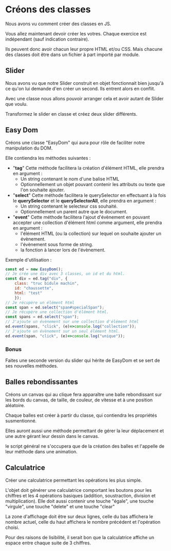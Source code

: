 # Créons des classes #

Nous avons vu comment créer des classes en JS.

Vous allez maintenant devoir créer les votres.
Chaque exercice est indépendant (sauf indication contraire).

Ils peuvent donc avoir chacun leur propre HTML et/ou CSS.
Mais chacune des classes doit être dans un fichier à part importé par module.

## Slider ##

Nous avons vu que notre Slider construit en objet fonctionnait bien jusqu'à ce qu'on lui demande d'en créer un second. Ils entrent alors en conflit.

Avec une classe nous allons pouvoir arranger cela et avoir autant de Slider que voulu.

Transformez le slider en classe et créez deux slider différents.

## Easy Dom ##

Créons une classe "EasyDom" qui aura pour rôle de faciliter notre manipulation du DOM.

Elle contiendra les méthodes suivantes :

- "**tag**" Cette méthode facilitera la création d'élément HTML, elle prendra en argument :
  - Un string contenant le nom d'une balise HTML
  - Optionnellement un objet pouvant contenir les attributs ou texte que l'on souhaite ajouter.
- "**select**" Cette méthode facilitera le querySelector en effectuant à la fois le **querySelector** et le **querySelectorAll**, elle prendra en argument :
  - Un string contenant le selecteur css souhaité.
  - Optionnellement un parent autre que le document.
- "**event**" Cette méthode facilitera l'ajout d'évènement en pouvant accepter une collection d'élément html comme argument, elle prendra en argument :
  - l'élément HTML (ou la collection) sur lequel on souhaite ajouter un évènement.
  - l'évènement sous forme de string.
  - la fonction à lancer lors de l'évènement.

Exemple d'utilisation :

```javascript
const ed = new EasyDom(); 
// Je crée une div avec 3 classes, un id et du html.
const div = ed.tag("div", {
    class: "truc bidule machin", 
    id: "chaussette", 
    html: "test"
    });
// Je récupère un élément html
const span = ed.select("span#specialSpan");
// Je récupère une collection d'élément html.
const spans = ed.select("span");
// J'ajoute un évènement sur une collection d'élément html
ed.event(spans, "click", (e)=>console.log("collection"));
// J'ajoute un évènement sur un seul élément html.
ed.event(span, "click", (e)=>console.log("unique"));
```

### Bonus ###

Faites une seconde version du slider qui hérite de EasyDom et se sert de ses nouvelles méthodes.

## Balles rebondissantes ##

Créons un canvas qui au clique fera apparaître une balle rebondissant sur les bords du canvas, de taille, de couleur, de vitesse et à une position aléatoire.

Chaque balles est créer à partir du classe, qui contiendra les propriétés susmentionné.

Elles auront aussi une méthode permettant de gérer la leur déplacement et une autre gérant leur dessin dans le canvas.

le script général ne s'occupera que de la création des balles et l'appelle de leur méthode dans une animation.

## Calculatrice ##

Créer une calculatrice permettant les opérations les plus simple.

L'objet doit générer une calculatrice comportant les boutons pour les chiffres et les 4 opérations basiques (addition, soustraction, division et multiplication). Elle doit aussi contenir une touche "égale", une touche "virgule", une touche "delete" et une touche "clear"

La zone d'affichage doit être sur deux lignes, celle du bas affichera le nombre actuel, celle du haut affichera le nombre précédent et l'opération choisi.

Pour des raisons de lisibilité, il serait bon que la calculatrice affiche un espace entre chaque suite de 3 chiffres.
